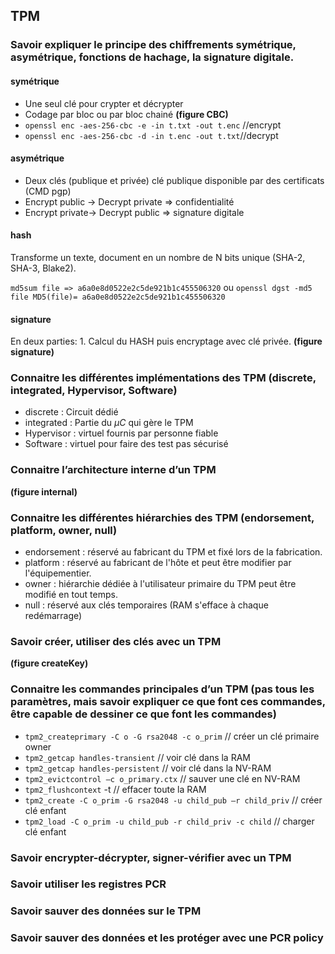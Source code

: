 ## TPM

### Savoir expliquer le principe des chiffrements symétrique, asymétrique, fonctions de hachage, la signature digitale.

#### symétrique

- Une seul clé pour crypter et décrypter
- Codage par bloc ou par bloc chainé **(figure CBC)** 
- `openssl enc -aes-256-cbc -e -in t.txt -out t.enc` //encrypt
- `openssl enc -aes-256-cbc -d -in t.enc -out t.txt`//decrypt

#### asymétrique

- Deux clés (publique et privée) clé publique disponible par des certificats (CMD pgp)
- Encrypt public -> Decrypt private => confidentialité
- Encrypt private-> Decrypt public => signature digitale

#### hash

Transforme un texte, document en un nombre de N bits unique (SHA-2, SHA-3, Blake2).

`md5sum file => a6a0e8d0522e2c5de921b1c455506320` ou `openssl dgst -md5 file MD5(file)= a6a0e8d0522e2c5de921b1c455506320`  

#### signature

En deux parties: 1. Calcul du HASH puis encryptage avec clé privée. **(figure signature)**

### Connaitre les différentes implémentations des TPM (discrete, integrated, Hypervisor, Software)

- discrete : Circuit dédié 
- integrated : Partie du $\mu C$ qui gère le TPM
- Hypervisor : virtuel fournis par personne fiable
- Software : virtuel pour faire des test pas sécurisé

### Connaitre l’architecture interne d’un TPM

**(figure internal)** 

### Connaitre les différentes hiérarchies des TPM (endorsement, platform, owner, null)

- endorsement : réservé au fabricant du TPM et fixé lors de la fabrication.
- platform : réservé au fabricant de l'hôte et peut être modifier par l'équipementier.
- owner : hiérarchie dédiée à l'utilisateur primaire du TPM peut être modifié en tout temps.
- null : réservé aux clés temporaires (RAM s'efface à chaque redémarrage)

### Savoir créer, utiliser des clés avec un TPM

**(figure createKey)** 

### Connaitre les commandes principales d’un TPM (pas tous les paramètres, mais savoir expliquer ce que font ces commandes, être capable de dessiner ce que font les commandes)

- `tpm2_createprimary -C o -G rsa2048 -c o_prim` // créer un clé primaire owner
- `tpm2_getcap handles-transient` // voir clé dans la RAM
- `tpm2_getcap handles-persistent` // voir clé dans la NV-RAM
- `tpm2_evictcontrol –c o_primary.ctx` // sauver une clé en NV-RAM
- `tpm2_flushcontext` -t // effacer toute la RAM
- `tpm2_create -C o_prim -G rsa2048 -u child_pub –r child_priv` // créer clé enfant
- `tpm2_load -C o_prim -u child_pub -r child_priv -c child` // charger clé enfant

### Savoir encrypter-décrypter, signer-vérifier avec un TPM

### Savoir utiliser les registres PCR

### Savoir sauver des données sur le TPM

### Savoir sauver des données et les protéger avec une PCR policy